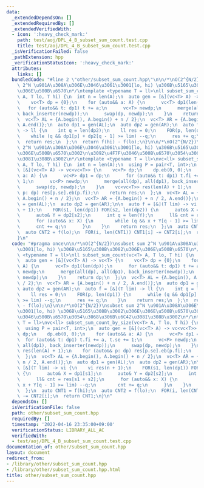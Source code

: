 ```yaml
---
data:
  _extendedDependsOn: []
  _extendedRequiredBy: []
  _extendedVerifiedWith:
  - icon: ':heavy_check_mark:'
    path: test/aoj/DPL_4_B_subset_sum_count.test.cpp
    title: test/aoj/DPL_4_B_subset_sum_count.test.cpp
  _isVerificationFailed: false
  _pathExtension: hpp
  _verificationStatusIcon: ':heavy_check_mark:'
  attributes:
    links: []
  bundledCode: "#line 2 \"other/subset_sum_count.hpp\"\n\n/*\nO(2^{N/2})\nsubset sum\
    \ 2^N \u901A\u308A\u306E\u3046\u3061\u3001[lo, hi) \u306B\u5165\u308B\u3082\u306E\
    \u306E\u500B\u6570\n*/\ntemplate <typename T = ll>\nll subset_sum_count(vc<T>\
    \ A, T lo, T hi) {\n  int n = len(A);\n  auto gen = [&](vc<T> A) -> vc<T> {\n\
    \    vc<T> dp = {0};\n    for (auto&& a: A) {\n      vc<T> dp1(len(dp));\n   \
    \   for (auto&& t: dp1) t += a;\n      vc<T> newdp;\n      merge(all(dp), all(dp1),\
    \ back_inserter(newdp));\n      swap(dp, newdp);\n    }\n    return dp;\n  };\n\
    \  vc<T> AL = {A.begin(), A.begin() + n / 2};\n  vc<T> AR = {A.begin() + n / 2,\
    \ A.end()};\n  auto dp1 = gen(AL);\n  auto dp2 = gen(AR);\n  auto f = [&](T lim)\
    \ -> ll {\n    int q = len(dp2);\n    ll res = 0;\n    FOR(p, len(dp1)) {\n  \
    \    while (q && dp1[p] + dp2[q - 1] >= lim) --q;\n      res += q;\n    }\n  \
    \  return res;\n  };\n  return f(hi) - f(lo);\n}\n\n/*\nO(2^{N/2})\nsubset sum\
    \ 2^N \u901A\u308A\u306E\u3046\u3061\u3001[lo, hi) \u306B\u5165\u308B\u3082\u306E\
    \u306E\u500B\u6570\u3002\n\u3092\u4F7F\u3046\u500B\u6570\u3054\u3068\u306B\u6C42\
    \u3081\u308B\u3002\n*/\ntemplate <typename T = ll>\nvc<ll> subset_sum_count_by_size(vc<T>\
    \ A, T lo, T hi) {\n  int n = len(A);\n  using P = pair<T, int>;\n  auto gen =\
    \ [&](vc<T> A) -> vc<vc<T>> {\n    vc<P> dp;\n    dp.eb(0, 0);\n    for (auto&&\
    \ a: A) {\n      vc<P> dp1 = dp;\n      for (auto&& t: dp1) t.fi += a, t.se +=\
    \ 1;\n      vc<P> newdp;\n      merge(all(dp), all(dp1), back_inserter(newdp));\n\
    \      swap(dp, newdp);\n    }\n    vc<vc<T>> res(len(A) + 1);\n    for (auto&&\
    \ p: dp) res[p.se].eb(p.fi);\n    return res;\n  };\n  vc<T> AL = {A.begin(),\
    \ A.begin() + n / 2};\n  vc<T> AR = {A.begin() + n / 2, A.end()};\n  auto dp1\
    \ = gen(AL);\n  auto dp2 = gen(AR);\n\n  auto f = [&](T lim) -> vi {\n    vi res(n\
    \ + 1);\n    FOR(s1, len(dp1)) FOR(s2, len(dp2)) {\n      auto& X = dp1[s1];\n\
    \      auto& Y = dp2[s2];\n      int q = len(Y);\n      ll& cnt = res[s1 + s2];\n\
    \      for (auto&& x: X) {\n        while (q && x + Y[q - 1] >= lim) --q;\n  \
    \      cnt += q;\n      }\n    }\n    return res;\n  };\n  auto CNT1 = f(hi);\n\
    \  auto CNT2 = f(lo);\n  FOR(i, len(CNT1)) CNT1[i] -= CNT2[i];\n  return CNT1;\n\
    }\n"
  code: "#pragma once\n\n/*\nO(2^{N/2})\nsubset sum 2^N \u901A\u308A\u306E\u3046\u3061\
    \u3001[lo, hi) \u306B\u5165\u308B\u3082\u306E\u306E\u500B\u6570\n*/\ntemplate\
    \ <typename T = ll>\nll subset_sum_count(vc<T> A, T lo, T hi) {\n  int n = len(A);\n\
    \  auto gen = [&](vc<T> A) -> vc<T> {\n    vc<T> dp = {0};\n    for (auto&& a:\
    \ A) {\n      vc<T> dp1(len(dp));\n      for (auto&& t: dp1) t += a;\n      vc<T>\
    \ newdp;\n      merge(all(dp), all(dp1), back_inserter(newdp));\n      swap(dp,\
    \ newdp);\n    }\n    return dp;\n  };\n  vc<T> AL = {A.begin(), A.begin() + n\
    \ / 2};\n  vc<T> AR = {A.begin() + n / 2, A.end()};\n  auto dp1 = gen(AL);\n \
    \ auto dp2 = gen(AR);\n  auto f = [&](T lim) -> ll {\n    int q = len(dp2);\n\
    \    ll res = 0;\n    FOR(p, len(dp1)) {\n      while (q && dp1[p] + dp2[q - 1]\
    \ >= lim) --q;\n      res += q;\n    }\n    return res;\n  };\n  return f(hi)\
    \ - f(lo);\n}\n\n/*\nO(2^{N/2})\nsubset sum 2^N \u901A\u308A\u306E\u3046\u3061\
    \u3001[lo, hi) \u306B\u5165\u308B\u3082\u306E\u306E\u500B\u6570\u3002\n\u3092\u4F7F\
    \u3046\u500B\u6570\u3054\u3068\u306B\u6C42\u3081\u308B\u3002\n*/\ntemplate <typename\
    \ T = ll>\nvc<ll> subset_sum_count_by_size(vc<T> A, T lo, T hi) {\n  int n = len(A);\n\
    \  using P = pair<T, int>;\n  auto gen = [&](vc<T> A) -> vc<vc<T>> {\n    vc<P>\
    \ dp;\n    dp.eb(0, 0);\n    for (auto&& a: A) {\n      vc<P> dp1 = dp;\n    \
    \  for (auto&& t: dp1) t.fi += a, t.se += 1;\n      vc<P> newdp;\n      merge(all(dp),\
    \ all(dp1), back_inserter(newdp));\n      swap(dp, newdp);\n    }\n    vc<vc<T>>\
    \ res(len(A) + 1);\n    for (auto&& p: dp) res[p.se].eb(p.fi);\n    return res;\n\
    \  };\n  vc<T> AL = {A.begin(), A.begin() + n / 2};\n  vc<T> AR = {A.begin() +\
    \ n / 2, A.end()};\n  auto dp1 = gen(AL);\n  auto dp2 = gen(AR);\n\n  auto f =\
    \ [&](T lim) -> vi {\n    vi res(n + 1);\n    FOR(s1, len(dp1)) FOR(s2, len(dp2))\
    \ {\n      auto& X = dp1[s1];\n      auto& Y = dp2[s2];\n      int q = len(Y);\n\
    \      ll& cnt = res[s1 + s2];\n      for (auto&& x: X) {\n        while (q &&\
    \ x + Y[q - 1] >= lim) --q;\n        cnt += q;\n      }\n    }\n    return res;\n\
    \  };\n  auto CNT1 = f(hi);\n  auto CNT2 = f(lo);\n  FOR(i, len(CNT1)) CNT1[i]\
    \ -= CNT2[i];\n  return CNT1;\n}\n"
  dependsOn: []
  isVerificationFile: false
  path: other/subset_sum_count.hpp
  requiredBy: []
  timestamp: '2022-04-16 23:35:00+09:00'
  verificationStatus: LIBRARY_ALL_AC
  verifiedWith:
  - test/aoj/DPL_4_B_subset_sum_count.test.cpp
documentation_of: other/subset_sum_count.hpp
layout: document
redirect_from:
- /library/other/subset_sum_count.hpp
- /library/other/subset_sum_count.hpp.html
title: other/subset_sum_count.hpp
---
```

